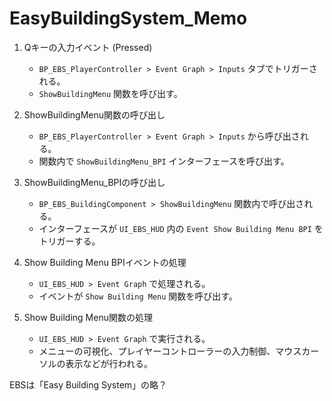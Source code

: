 # EasyBuildingSystem_Memo

1. Qキーの入力イベント (Pressed)
   - `BP_EBS_PlayerController > Event Graph > Inputs` タブでトリガーされる。
   - `ShowBuildingMenu` 関数を呼び出す。

2. ShowBuildingMenu関数の呼び出し
   - `BP_EBS_PlayerController > Event Graph > Inputs` から呼び出される。
   - 関数内で `ShowBuildingMenu_BPI` インターフェースを呼び出す。

3. ShowBuildingMenu_BPIの呼び出し
   - `BP_EBS_BuildingComponent > ShowBuildingMenu` 関数内で呼び出される。
   - インターフェースが `UI_EBS_HUD` 内の `Event Show Building Menu BPI` をトリガーする。

4. Show Building Menu BPIイベントの処理
   - `UI_EBS_HUD > Event Graph` で処理される。
   - イベントが `Show Building Menu` 関数を呼び出す。

5. Show Building Menu関数の処理
   - `UI_EBS_HUD > Event Graph` で実行される。
   - メニューの可視化、プレイヤーコントローラーの入力制御、マウスカーソルの表示などが行われる。

EBSは「Easy Building System」の略？
